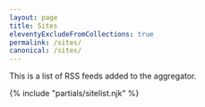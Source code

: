 ```yaml
---
layout: page
title: Sites
eleventyExcludeFromCollections: true
permalink: /sites/
canonical: /sites/
---
```


This is a list of RSS feeds added to the aggregator. 

{% include "partials/sitelist.njk" %}

